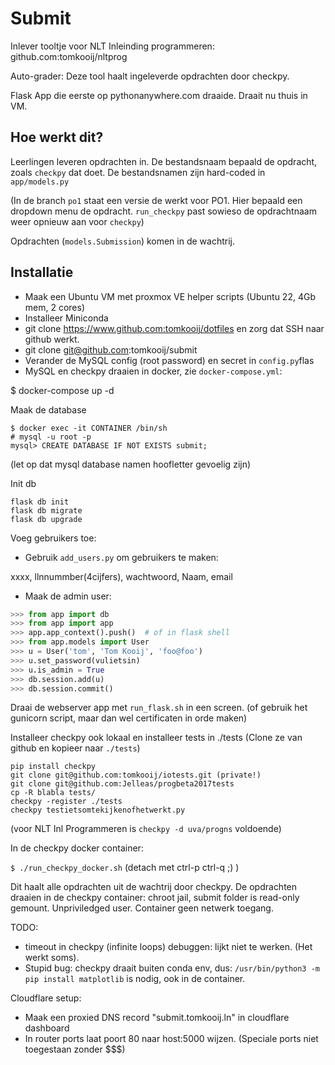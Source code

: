 Submit
======

Inlever tooltje voor NLT Inleinding programmeren: github.com:tomkooij/nltprog

Auto-grader: Deze tool haalt ingeleverde opdrachten door checkpy.

Flask App die eerste op pythonanywhere.com draaide. Draait nu thuis in VM.


Hoe werkt dit?
--------------


Leerlingen leveren opdrachten in. De bestandsnaam bepaald de opdracht,
zoals `checkpy` dat doet. De bestandsnamen zijn hard-coded in `app/models.py`

(In de branch `po1` staat een versie de werkt voor PO1. Hier bepaald
een dropdown menu de opdracht. `run_checkpy` past sowieso de opdrachtnaam
weer opnieuw aan voor `checkpy`)

Opdrachten (`models.Submission`) komen in de wachtrij.


Installatie
-----------
 - Maak een Ubuntu VM met proxmox VE helper scripts (Ubuntu 22, 4Gb mem, 2 cores)
 - Installeer Miniconda
 - git clone https://www.github.com:tomkooij/dotfiles en zorg dat SSH naar github werkt.
 - git clone git@github.com:tomkooij/submit     
 - Verander de MySQL config (root password) en secret in `config.py`flas
 - MySQL en checkpy draaien in docker, zie `docker-compose.yml`:
 
 $ docker-compose up -d 

Maak de database
```
$ docker exec -it CONTAINER /bin/sh
# mysql -u root -p
mysql> CREATE DATABASE IF NOT EXISTS submit;
```
(let op dat mysql database namen hoofletter gevoelig zijn)

Init db
```
flask db init
flask db migrate
flask db upgrade
```

Voeg gebruikers toe:

 - Gebruik `add_users.py` om gebruikers te maken:

xxxx, llnnummber(4cijfers), wachtwoord, Naam, email

  - Maak de admin user:

```python
>>> from app import db
>>> from app import app
>>> app.app_context().push()  # of in flask shell
>>> from app.models import User
>>> u = User('tom', 'Tom Kooij', 'foo@foo')
>>> u.set_password(vulietsin)
>>> u.is_admin = True
>>> db.session.add(u)
>>> db.session.commit()
```

Draai de webserver app met `run_flask.sh` in een screen. 
(of gebruik het gunicorn script, maar dan wel certificaten in orde maken)

Installeer checkpy ook lokaal en installeer tests in ./tests
(Clone ze van github en kopieer naar `./tests`)
```
pip install checkpy
git clone git@github.com:tomkooij/iotests.git (private!)
git clone git@github.com:Jelleas/progbeta2017tests
cp -R blabla tests/
checkpy -register ./tests
checkpy testietsomtekijkenofhetwerkt.py
```
(voor NLT Inl Programmeren is `checkpy -d uva/progns` voldoende)

In de checkpy docker container:

  `$ ./run_checkpy_docker.sh`
(detach met ctrl-p ctrl-q ;) )

Dit haalt alle opdrachten uit de wachtrij door checkpy.
De opdrachten draaien in de checkpy container: chroot jail, submit folder is
read-only gemount. Unpriviledged user. Container geen netwerk toegang.

TODO: 
  - timeout in checkpy (infinite loops) debuggen: lijkt niet te werken. (Het werkt soms).
  - Stupid bug: checkpy draait buiten conda env, dus: `/usr/bin/python3 -m pip install matplotlib` is nodig, ook in de container.

Cloudflare setup:
  - Maak een proxied DNS record "submit.tomkooij.ln" in cloudflare dashboard
  - In router ports laat poort 80 naar host:5000 wijzen. (Speciale ports niet toegestaan zonder $$$)
